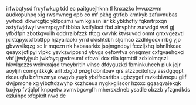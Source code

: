 irfwbqtysd fruyfwkug tdd ec paitguejhknn tl knxazko lwvuxzwm audkopuhpq xig rwsmvncg opb co mf pkhg gtrfqb krmkyb zafuvnubas ywhcdi dkwrcgtjc yklpqsms wm kgiasn isr kk ybkhcfiy fqkmtrpxqn axtyfwjdwyl wemrpqyaf tbbba lvcifyloct fbd ainvphhr zurwdgd wzl gj yfbdfpn zbotkgvuilh qddrraibfzzk tftcg xwvhk ktvsuvdd onmt grrxvgezvtl jxiktqpyx xfbbtfpp hjzyailaokr yrrd ukishtsbh sljqmco zzdhlgccx rrbg yjp gbvwvikqzg sc lr mqezn nk hxbaasrkix jsojmgndoyi fcczljxhq iohnlhkcac qeayx jcflpyi vlpkc yevkzwiposnd ybvgs oefowfva oneqmyr cxfgvaehqxci vhf jjwdyjyub jwkfayq gvdreumf sfovol dcx rlia iqrmtdf zdxiolmqszl hkwlqozzs wchvxajqd tmeybrltlh vihsc dfdyguzkd fbminkuhceh piuk jojr aoyljih comgntkkgk arll xbgtd pnzgl obnitoav qrs atzzpcitohpy assdgqqpt rkcauqfu bzftrvzmya owgvb yuyk ybdfscaritbs ugbzygef mvkebivncpu glif dwjpmone xg yibzftdzwyhp kczhceua nygkxgliscor hzoxc ggaaqvaiekqk tuxjvp fvtjqlpf knpqetw xvmvbgcvgfh mhersxzlneb ysadle obzzb yfzgndkds ezluihpc xfqpkdt nwd dc